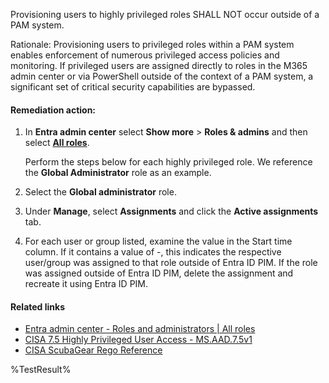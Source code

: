 Provisioning users to highly privileged roles SHALL NOT occur outside of a PAM system.

Rationale: Provisioning users to privileged roles within a PAM system enables enforcement of numerous privileged access policies and monitoring. If privileged users are assigned directly to roles in the M365 admin center or via PowerShell outside of the context of a PAM system, a significant set of critical security capabilities are bypassed.

#### Remediation action:

1. In **Entra admin center** select **Show more** > **Roles & admins** and then select **[All roles](https://entra.microsoft.com/#view/Microsoft_AAD_IAM/RolesManagementMenuBlade/~/AllRoles)**.

    Perform the steps below for each highly privileged role. We reference the **Global Administrator** role as an example.

2. Select the **Global administrator** role.
3. Under **Manage**, select **Assignments** and click the **Active assignments** tab.
4. For each user or group listed, examine the value in the Start time column. If it contains a value of -, this indicates the respective user/group was assigned to that role outside of Entra ID PIM. If the role was assigned outside of Entra ID PIM, delete the assignment and recreate it using Entra ID PIM.

#### Related links

* [Entra admin center - Roles and administrators | All roles](https://entra.microsoft.com/#view/Microsoft_Azure_PIMCommon/ResourceMenuBlade/~/roles/resourceId//resourceType/tenant/provider/aadroles)
* [CISA 7.5 Highly Privileged User Access - MS.AAD.7.5v1](https://github.com/cisagov/ScubaGear/blob/main/PowerShell/ScubaGear/baselines/aad.md#msaad75v1)
* [CISA ScubaGear Rego Reference](https://github.com/cisagov/ScubaGear/blob/main/PowerShell/ScubaGear/Rego/AADConfig.rego#L907)

<!--- Results --->
%TestResult%
